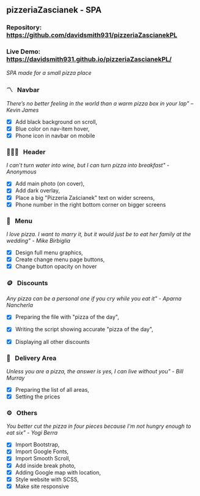 ## pizzeriaZascianek - SPA

### Repository: https://github.com/davidsmith931/pizzeriaZascianekPL
### Live Demo: https://davidsmith931.github.io/pizzeriaZascianekPL/

_SPA made for a small pizza place_


### 〽️ &nbsp; Navbar
_There’s no better feeling in the world than a warm pizza box in your lap” – Kevin James_

- [X] Add black background on scroll,
- [X] Blue color on nav-item hover,
- [X] Phone icon in navbar on mobile

### 👨🏻‍🍳 &nbsp; Header    
_I can't turn water into wine, but I can turn pizza into breakfast" - Anonymous_

- [X] Add main photo (on cover),
- [X] Add dark overlay,
- [X] Place a big "Pizzeria Zaścianek" text on wider screens,
- [X] Phone number in the right bottom corner on bigger screens

### 🍕 &nbsp; Menu
_I love pizza. I want to marry it, but it would just be to eat her family at the wedding" - Mike Birbiglia_

- [X] Design full menu graphics,
- [X] Create change menu page buttons,
- [X] Change button opacity on hover

### 🪙 &nbsp; Discounts
_Any pizza can be a personal one if you cry while you eat it" - Aparna Nancherla_

- [X] Preparing the file with "pizza of the day",
- [X] Writing the script showing accurate "pizza of the day",
- [X] Displaying all other discounts


### 🚗 &nbsp; Delivery Area
_Unless you are a pizza, the answer is yes, I can live without you" - Bill Murray_

- [X] Preparing the list of all areas,
- [X] Setting the prices

### ⚙️ &nbsp; Others
_You better cut the pizza in four pieces because I'm not hungry enough to eat six" - Yogi Berra_

- [X] Import Bootstrap,
- [X] Import Google Fonts,
- [X] Import Smooth Scroll,
- [X] Add inside break photo,
- [X] Adding Google map with location,
- [X] Style website with SCSS,
- [X] Make site responsive
